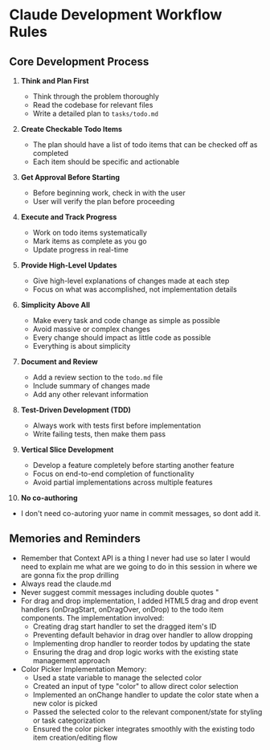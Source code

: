 # Claude Development Workflow Rules

## Core Development Process

1. **Think and Plan First**

   - Think through the problem thoroughly
   - Read the codebase for relevant files
   - Write a detailed plan to `tasks/todo.md`

2. **Create Checkable Todo Items**

   - The plan should have a list of todo items that can be checked off as completed
   - Each item should be specific and actionable

3. **Get Approval Before Starting**

   - Before beginning work, check in with the user
   - User will verify the plan before proceeding

4. **Execute and Track Progress**

   - Work on todo items systematically
   - Mark items as complete as you go
   - Update progress in real-time

5. **Provide High-Level Updates**

   - Give high-level explanations of changes made at each step
   - Focus on what was accomplished, not implementation details

6. **Simplicity Above All**

   - Make every task and code change as simple as possible
   - Avoid massive or complex changes
   - Every change should impact as little code as possible
   - Everything is about simplicity

7. **Document and Review**

   - Add a review section to the `todo.md` file
   - Include summary of changes made
   - Add any other relevant information

8. **Test-Driven Development (TDD)**

   - Always work with tests first before implementation
   - Write failing tests, then make them pass

9. **Vertical Slice Development**

   - Develop a feature completely before starting another feature
   - Focus on end-to-end completion of functionality
   - Avoid partial implementations across multiple features

10. **No co-authoring**

- I don't need co-autoring yuor name in commit messages, so dont add it.

## Memories and Reminders

- Remember that Context API is a thing I never had use so later I would need to explain me what are we going to do in this session in where we are gonna fix the prop drilling
- Always read the claude.md 
- Never suggest commit messages including double quotes "
- For drag and drop implementation, I added HTML5 drag and drop event handlers (onDragStart, onDragOver, onDrop) to the todo item components. The implementation involved:
  * Creating drag start handler to set the dragged item's ID
  * Preventing default behavior in drag over handler to allow dropping
  * Implementing drop handler to reorder todos by updating the state
  * Ensuring the drag and drop logic works with the existing state management approach
- Color Picker Implementation Memory:
  * Used a state variable to manage the selected color
  * Created an input of type "color" to allow direct color selection
  * Implemented an onChange handler to update the color state when a new color is picked
  * Passed the selected color to the relevant component/state for styling or task categorization
  * Ensured the color picker integrates smoothly with the existing todo item creation/editing flow